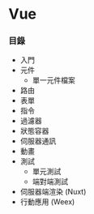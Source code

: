 # Vue

### 目錄

* 入門
* 元件
  * 單一元件檔案
* 路由
* 表單
* 指令
* 過濾器
* 狀態容器
* 伺服器通訊
* 動畫
* 測試
  * 單元測試
  * 端對端測試
* 伺服器端渲染 (Nuxt)
* 行動應用 (Weex)
